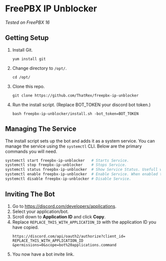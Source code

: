 # FreePBX IP Unblocker

_Tested on FreePBX 16_

## Getting Setup

1.  Install Git.
    ```
    yum install git
    ```
2.  Change directory to `/opt/`.
    ```
    cd /opt/
    ```
3.  Clone this repo.
    ```
    git clone https://github.com/ThatRex/freepbx-ip-unblocker
    ```
4.  Run the install script. (Replace BOT_TOKEN your discord bot token.)

    ```
    bash freepbx-ip-unblocker/install.sh -bot_token=BOT_TOKEN
    ```

## Managing The Service

The install script sets up the bot and adds it as a system service. You can manage the service using the `systemctl` CLI. Below are the primary commands you will need.

```bash
systemctl start freepbx-ip-unblocker   # Starts Service.
systemctl stop freepbx-ip-unblocker    # Stops Service.
systemctl status freepbx-ip-unblocker  # Show Service Status. Usefull when something goes wrong.
systemctl enable freepbx-ip-unblocker  # Enable Service. When enabled the service will start automaticly.
systemctl disable freepbx-ip-unblocker # Disable Service.
```

## Inviting The Bot

1. Go to https://discord.com/developers/applications.
2. Select your application/bot.
3. Scroll down to **Application ID** and click **Copy**.
4. Replace `REPLACE_THIS_WITH_APPLICATION_ID` with the application ID you have copied.
    ```
    https://discord.com/api/oauth2/authorize?client_id=
    REPLACE_THIS_WITH_APPLICATION_ID
    &permissions=0&scope=bot%20applications.command
    ```
5. You now have a bot invite link.
